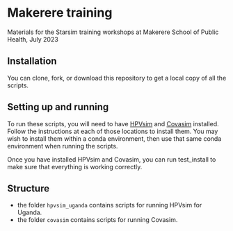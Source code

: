 # Makerere training
Materials for the Starsim training workshops at Makerere School of Public Health, July 2023


## Installation
You can clone, fork, or download this repository to get a local copy of all the scripts.

## Setting up and running
To run these scripts, you will need to have [HPVsim](http://hpvsim.org) and [Covasim](http://covasim.org) installed. Follow the instructions at each of those locations to install them. You may wish to install them within a conda environment, then use that same conda environment when running the scripts.

Once you have installed HPVsim and Covasim, you can run test_install to make sure that everything is working correctly.

## Structure
- the folder `hpvsim_uganda` contains scripts for running HPVsim for Uganda.
- the folder `covasim` contains scripts for running Covasim.


